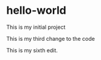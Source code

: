 # hello-world

This is my initial project 

This is my third change to the code

This is my sixth edit.

